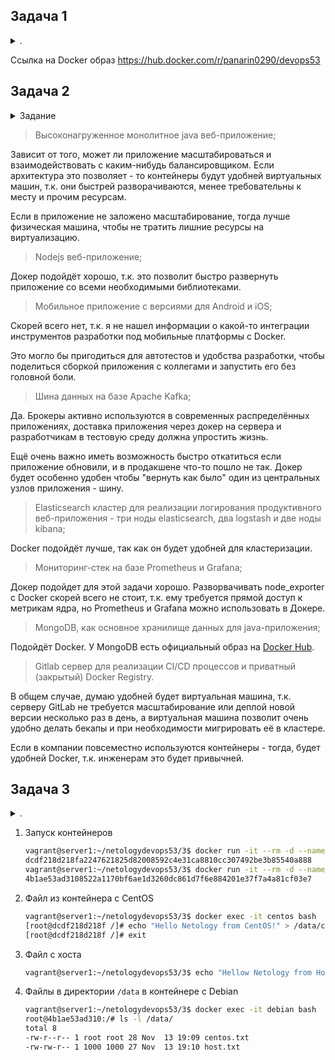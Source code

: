 ## Задача 1

<details>
<summary>.</summary>

> Сценарий выполения задачи:
> 
> - создайте свой репозиторий на https://hub.docker.com;
> - выберете любой образ, который содержит веб-сервер Nginx;
> - создайте свой fork образа;
> - реализуйте функциональность:
> запуск веб-сервера в фоне с индекс-страницей, содержащей HTML-код ниже:
> ```
> <html>
> <head>
> Hey, Netology
> </head>
> <body>
> <h1>I’m DevOps Engineer!</h1>
> </body>
> </html>
> ```
> Опубликуйте созданный форк в своем репозитории и предоставьте ответ в виде ссылки на https://hub.docker.com/username_repo.

</details>

Ссылка на Docker образ https://hub.docker.com/r/panarin0290/devops53

## Задача 2

<details>
<summary>Задание</summary> 

> Посмотрите на сценарий ниже и ответьте на вопрос:
> "Подходит ли в этом сценарии использование Docker контейнеров или лучше подойдет виртуальная машина, физическая машина? Может быть возможны разные варианты?"
> 
> Детально опишите и обоснуйте свой выбор.
> 
> --
> 
> Сценарий:
> 
> - Высоконагруженное монолитное java веб-приложение;
> - Nodejs веб-приложение;
> - Мобильное приложение c версиями для Android и iOS;
> - Шина данных на базе Apache Kafka;
> - Elasticsearch кластер для реализации логирования продуктивного веб-приложения - три ноды elasticsearch, два logstash и две ноды kibana;
> - Мониторинг-стек на базе Prometheus и Grafana;
> - MongoDB, как основное хранилище данных для java-приложения;
> - Gitlab сервер для реализации CI/CD процессов и приватный (закрытый) Docker Registry.

</details>

> Высоконагруженное монолитное java веб-приложение;

Зависит от того, может ли приложение масштабироваться и взаимодействовать с каким-нибудь балансировщиком. Если архитектура это позволяет - то контейнеры будут удобней виртуальных машин, т.к. они быстрей разворачиваются, менее требовательны к месту и прочим ресурсам.

Если в приложение не заложено масштабирование, тогда лучше физическая машина, чтобы не тратить лишние ресурсы на виртуализацию.

> Nodejs веб-приложение;

Докер подойдёт хорошо, т.к. это позволит быстро развернуть приложение со всеми необходимыми библиотеками. 

> Мобильное приложение c версиями для Android и iOS;

Скорей всего нет, т.к. я не нашел информации о какой-то интеграции инструментов разработки под мобильные платформы с Docker. 

Это могло бы пригодиться для автотестов и удобства разработки, чтобы поделиться сборкой приложения с коллегами и запустить его без головной боли. 

> Шина данных на базе Apache Kafka;

Да. Брокеры активно используются в современных распределённых приложениях, доставка приложения через докер на сервера и разработчикам в тестовую среду должна упростить жизнь. 

Ещё очень важно иметь возможность быстро откатиться если приложение обновили, и в продакшене что-то пошло не так. Докер будет особенно удобен чтобы "вернуть как было" один из центральных узлов приложения - шину.

> Elasticsearch кластер для реализации логирования продуктивного веб-приложения - три ноды elasticsearch, два logstash и две ноды kibana;

Docker подойдёт лучше, так как он будет удобней для кластеризации.

> Мониторинг-стек на базе Prometheus и Grafana;

Докер подойдет для этой задачи хорошо. Разворвачивать node_exporter с Docker скорей всего не стоит, т.к. ему требуется прямой доступ к метрикам ядра, но Prometheus и Grafana можно использовать в Докере. 

> MongoDB, как основное хранилище данных для java-приложения;

Подойдёт Docker. У MongoDB есть официальный образ на [Docker Hub](https://hub.docker.com/_/mongo). 

> Gitlab сервер для реализации CI/CD процессов и приватный (закрытый) Docker Registry.

В общем случае, думаю удобней будет виртуальная машина, т.к. серверу GitLab не требуется масштабирование или деплой новой версии несколько раз в день, а виртуальная машина позволит очень удобно делать бекапы и при необходимости мигрировать её в кластере. 

Если в компании повсеместно используются контейнеры - тогда, будет удобней Docker, т.к. инженерам это будет привычней.


## Задача 3

<details>
<summary>.</summary>

> - Запустите первый контейнер из образа ***centos*** c любым тэгом в фоновом режиме, подключив папку ```/data``` из текущей рабочей директории на хостовой машине в ```/data``` контейнера;
> - Запустите второй контейнер из образа ***debian*** в фоновом режиме, подключив папку ```/data``` из текущей рабочей директории на хостовой машине в ```/data``` контейнера;
> - Подключитесь к первому контейнеру с помощью ```docker exec``` и создайте текстовый файл любого содержания в ```/data```;
> - Добавьте еще один файл в папку ```/data``` на хостовой машине;
> - Подключитесь во второй контейнер и отобразите листинг и содержание файлов в ```/data``` контейнера.

</details>

1. Запуск контейнеров

    ```bash
    vagrant@server1:~/netologydevops53/3$ docker run -it --rm -d --name centos -v $(pwd)/data:/data centos:latest
    dcdf218d218fa2247621825d82008592c4e31ca8810cc307492be3b85540a888
    vagrant@server1:~/netologydevops53/3$ docker run -it --rm -d --name debian -v $(pwd)/data:/data debian:stable
    4b1ae53ad3108522a1170bf6ae1d3260dc861d7f6e884201e37f7a4a81cf03e7
    ```

2. Файл из контейнера с CentOS

    ```bash
    vagrant@server1:~/netologydevops53/3$ docker exec -it centos bash
    [root@dcdf218d218f /]# echo "Hello Netology from CentOS!" > /data/centos.txt
    [root@dcdf218d218f /]# exit
    ```

3. Файл с хоста

    ```bash
    vagrant@server1:~/netologydevops53/3$ echo "Hellow Netology from Host!" > data/host.txt
    ```
   
4. Файлы в директории `/data` в контейнере с Debian

    ```bash
    vagrant@server1:~/netologydevops53/3$ docker exec -it debian bash
    root@4b1ae53ad310:/# ls -l /data/
    total 8
    -rw-r--r-- 1 root root 28 Nov  13 19:09 centos.txt
    -rw-rw-r-- 1 1000 1000 27 Nov  13 19:10 host.txt
    ```
